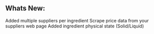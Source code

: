 Whats New:
----------------------
Added multiple suppliers per ingredient
Scrape price data from your suppliers web page
Added ingredient physical state (Solid/Liquid)
